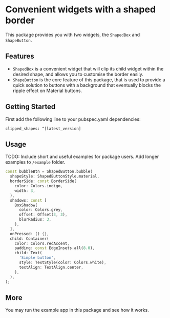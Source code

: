 # Convenient widgets with a shaped border

This package provides you with two widgets, the `ShapedBox` and `ShapeButton`.

## Features

- `ShapedBox` is a convenient widget that will clip its child widget within the desired shape, and allows you to customise the border easily.
- `ShapeButton` is the core feature of this package, that is used to provide a quick solution to buttons with a background that eventually blocks the ripple effect on Material buttons.

## Getting Started

First add the following line to your pubspec.yaml dependencies:
```
clipped_shapes: ^[latest_version]
```

## Usage

TODO: Include short and useful examples for package users. Add longer examples
to `/example` folder.

```dart
const bubbleBtn = ShapedButton.bubble(
  shapeStyle: ShapedButtonStyle.material,
  borderSide: const BorderSide(
    color: Colors.indigo,
    width: 3,
  ),
  shadows: const [
    BoxShadow(
      color: Colors.grey,
      offset: Offset(3, 3),
      blurRadius: 3,
    ),
  ],
  onPressed: () {},
  child: Container(
    color: Colors.redAccent,
    padding: const EdgeInsets.all(8.0),
    child: Text(
      'Simple button',
      style: TextStyle(color: Colors.white),
      textAlign: TextAlign.center,
    ),
  ),
);
```

## More

You may run the example app in this package and see how it works.